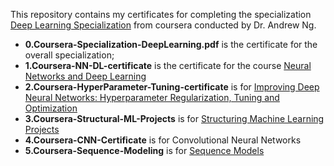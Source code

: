 This repository contains my certificates for completing the specialization <a href="https://www.coursera.org/specializations/deep-learning">Deep Learning Specialization</a> from coursera conducted by Dr. Andrew Ng.

<ul>
  <li><b>0.Coursera-Specialization-DeepLearning.pdf</b> is the certificate for the overall specialization;</li>
  <li><b>1.Coursera-NN-DL-certificate</b> is the certificate for the course <a href="https://www.coursera.org/learn/neural-networks-deep-learning?specialization=deep-learning">Neural Networks and Deep Learning</a></li>
  <li><b>2.Coursera-HyperParameter-Tuning-certificate</b> is for <a href="https://www.coursera.org/learn/deep-neural-network?specialization=deep-learning">Improving Deep Neural Networks: Hyperparameter Regularization, Tuning and Optimization</a></li>
  <li><b>3.Coursera-Structural-ML-Projects</b> is for <a href="https://www.coursera.org/learn/machine-learning-projects?specialization=deep-learning">Structuring Machine Learning Projects</a></li>
  <li><b>4.Coursera-CNN-Certificate</b> is for <a href="https://www.coursera.org/learn/convolutional-neural-networks?specialization=deep-learning"></a>Convolutional Neural Networks</li>
  <li><b>5.Coursera-Sequence-Modeling</b> is for <a href="https://www.coursera.org/learn/nlp-sequence-models?specialization=deep-learning">Sequence Models</a></li>
</ul>  

